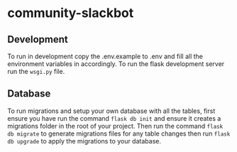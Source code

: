 # community-slackbot

## Development

To run in development copy the .env.example to .env and fill all the environment variables in accordingly.
To run the flask development server run the ```wsgi.py``` file.

## Database
To run migrations and setup your own database with all the tables, first ensure you have run the command ```flask db init``` and 
ensure it creates a migrations folder in the root of your project. Then run the command ```flask db migrate``` to generate migrations 
files for any table changes then run ```flask db upgrade``` to apply the migrations to your database.